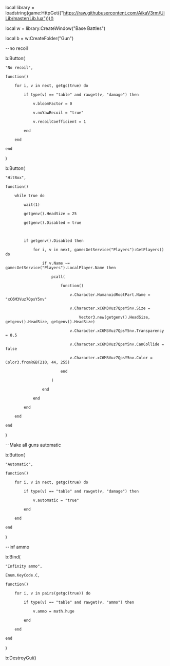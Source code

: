 local library = loadstring(game:HttpGet(("https://raw.githubusercontent.com/AikaV3rm/UiLib/master/Lib.lua")))()
 
 
 
local w = library:CreateWindow("Base Battles")
 
 
 
local b = w:CreateFolder("Gun")
 
 
 
--no recoil
 
b:Button(
 
    "No recoil",
 
    function()
 
        for i, v in next, getgc(true) do
 
            if type(v) == "table" and rawget(v, "damage") then
 
                v.bloomFactor = 0
 
                v.noYawRecoil = "true"
 
                v.recoilCoefficient = 1
 
            end
 
        end
 
    end
 
)
 
 
 
b:Button(
 
    "HitBox",
 
    function()
 
        while true do
 
            wait(1)
 
            getgenv().HeadSize = 25
 
            getgenv().Disabled = true
 
 
 
            if getgenv().Disabled then
 
                for i, v in next, game:GetService("Players"):GetPlayers() do
 
                    if v.Name ~= game:GetService("Players").LocalPlayer.Name then
 
                        pcall(
 
                            function()
 
                                v.Character.HumanoidRootPart.Name = "xC6M3Vuz7QpsY5nv"
 
                                v.Character.xC6M3Vuz7QpsY5nv.Size =
 
                                    Vector3.new(getgenv().HeadSize, getgenv().HeadSize, getgenv().HeadSize)
 
                                v.Character.xC6M3Vuz7QpsY5nv.Transparency = 0.5
 
                                v.Character.xC6M3Vuz7QpsY5nv.CanCollide = false
 
                                v.Character.xC6M3Vuz7QpsY5nv.Color = Color3.fromRGB(210, 44, 255)
 
                            end
 
                        )
 
                    end
 
                end
 
            end
 
        end
 
    end
 
)
 
--Make all guns automatic
 
b:Button(
 
    "Automatic",
 
    function()
 
        for i, v in next, getgc(true) do
 
            if type(v) == "table" and rawget(v, "damage") then
 
                v.automatic = "true"
 
            end
 
        end
 
    end
 
)
 
--inf ammo
 
b:Bind(
 
    "Infinity ammo",
 
    Enum.KeyCode.C,
 
    function()
 
        for i, v in pairs(getgc(true)) do
 
            if type(v) == "table" and rawget(v, "ammo") then
 
                v.ammo = math.huge
 
            end
 
        end
 
    end
 
)
 
 
 
b:DestroyGui()
